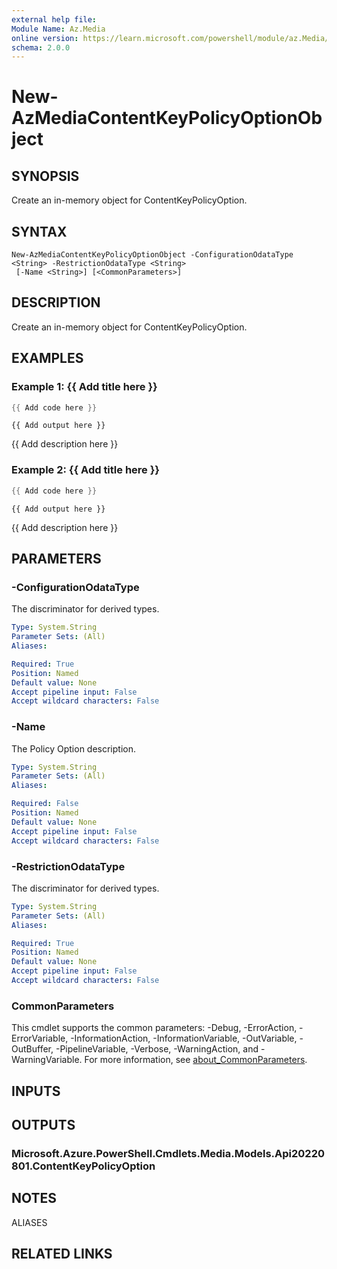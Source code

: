 ```yaml
---
external help file:
Module Name: Az.Media
online version: https://learn.microsoft.com/powershell/module/az.Media/new-AzMediaContentKeyPolicyOptionObject
schema: 2.0.0
---
```


# New-AzMediaContentKeyPolicyOptionObject

## SYNOPSIS
Create an in-memory object for ContentKeyPolicyOption.

## SYNTAX

```
New-AzMediaContentKeyPolicyOptionObject -ConfigurationOdataType <String> -RestrictionOdataType <String>
 [-Name <String>] [<CommonParameters>]
```

## DESCRIPTION
Create an in-memory object for ContentKeyPolicyOption.

## EXAMPLES

### Example 1: {{ Add title here }}
```powershell
{{ Add code here }}
```

```output
{{ Add output here }}
```

{{ Add description here }}

### Example 2: {{ Add title here }}
```powershell
{{ Add code here }}
```

```output
{{ Add output here }}
```

{{ Add description here }}

## PARAMETERS

### -ConfigurationOdataType
The discriminator for derived types.

```yaml
Type: System.String
Parameter Sets: (All)
Aliases:

Required: True
Position: Named
Default value: None
Accept pipeline input: False
Accept wildcard characters: False
```

### -Name
The Policy Option description.

```yaml
Type: System.String
Parameter Sets: (All)
Aliases:

Required: False
Position: Named
Default value: None
Accept pipeline input: False
Accept wildcard characters: False
```

### -RestrictionOdataType
The discriminator for derived types.

```yaml
Type: System.String
Parameter Sets: (All)
Aliases:

Required: True
Position: Named
Default value: None
Accept pipeline input: False
Accept wildcard characters: False
```

### CommonParameters
This cmdlet supports the common parameters: -Debug, -ErrorAction, -ErrorVariable, -InformationAction, -InformationVariable, -OutVariable, -OutBuffer, -PipelineVariable, -Verbose, -WarningAction, and -WarningVariable. For more information, see [about_CommonParameters](http://go.microsoft.com/fwlink/?LinkID=113216).

## INPUTS

## OUTPUTS

### Microsoft.Azure.PowerShell.Cmdlets.Media.Models.Api20220801.ContentKeyPolicyOption

## NOTES

ALIASES

## RELATED LINKS

